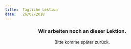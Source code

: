 ```yaml
---
title:  Tägliche Lektion
date:   26/02/2018
---
```


### <center>Wir arbeiten noch an dieser Lektion.</center>
<center>Bitte komme später zurück.</center>